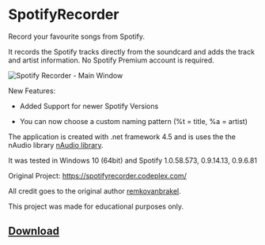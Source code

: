 
# SpotifyRecorder

Record your favourite songs from Spotify.

It records the Spotify tracks directly from the soundcard and adds the track and artist information. No Spotify Premium account is required.

![Spotify Recorder - Main Window][logo]

 New Features:

- Added Support for newer Spotify Versions

- You can now choose a custom naming pattern (%t = title, %a = artist)

The application is created with .net framework 4.5 and is uses the the nAudio library [nAudio library](https://github.com/naudio/NAudio). 

It was tested in Windows 10 (64bit) and Spotify 1.0.58.573, 0.9.14.13, 0.9.6.81


Original Project: https://spotifyrecorder.codeplex.com/

All credit goes to the original author [remkovanbrakel](https://www.codeplex.com/site/users/view/remkovanbrakel).

This project was made for educational purposes only.

## [Download](https://github.com/OpenByteDev/SpotifyRecorder/raw/master/SpotifyRecorder.zip)

[logo]: https://i.imgur.com/1uPqnL7.png "Spotify Recorder - Main Window"

